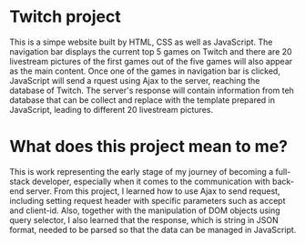 # Twitch project

This is a simpe website built by HTML, CSS  as well as JavaScript. The navigation bar displays the current top 5 games on Twitch and there are 20 livestream pictures of the first games out of the five games will also appear as the main content. Once one of the games in navigation bar is clicked, JavaScript will send a rquest using Ajax to the server, reaching the database of Twitch. The server's response will contain information from teh database that can be collect and replace with the template prepared in JavaScript, leading to different 20 livestream pictures.

# What does this project mean to me?
This is work representing the early stage of my journey of becoming a full-stack developer, especially when it comes to the communication with back-end server. From this project, I learned how to use Ajax to send request, including setting request header with specific parameters such as accept and client-id. Also, together with the manipulation of DOM objects using query selector, I also learned that the response, which is string in JSON format, needed to be parsed so that the data can be managed in JavaScript.
